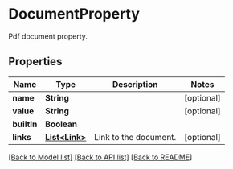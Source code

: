 ﻿
# DocumentProperty
Pdf document property.

## Properties
Name | Type | Description | Notes
------------ | ------------- | ------------- | -------------
**name** | **String** |  | [optional]
**value** | **String** |  | [optional]
**builtIn** | **Boolean** |  | 
**links** | [**List&lt;Link&gt;**](Link.md) | Link to the document. | [optional]


[[Back to Model list]](../../README.md#documentation-for-models) [[Back to API list]](../../README.md#documentation-for-api-endpoints) [[Back to README]](../../README.md)


